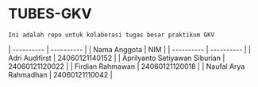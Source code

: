 # TUBES-GKV

`Ini adalah repo untuk kolaborasi tugas besar praktikum GKV`

| ---------- | ---------- |
| Nama Anggota | NIM |
| ---------- | ---------- |
| Adri Audifirst | 24060121140152 |
| Aprilyanto Setiyawan Siburian | 24060121120022 |
| Firdian Rahmawan | 24060121120018 |
| Naufal Arya Rahmadhan | 24060121110042 |
